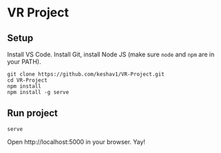 # VR Project

## Setup

Install VS Code. Install Git, install Node JS (make sure `node` and `npm` are in your PATH). 

```
git clone https://github.com/keshav1/VR-Project.git
cd VR-Project
npm install
npm install -g serve
```

## Run project

```
serve
```

Open http://localhost:5000 in your browser. Yay!